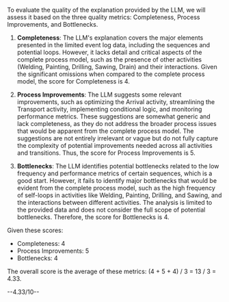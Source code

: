 To evaluate the quality of the explanation provided by the LLM, we will assess it based on the three quality metrics: Completeness, Process Improvements, and Bottlenecks.

1. **Completeness**: The LLM's explanation covers the major elements presented in the limited event log data, including the sequences and potential loops. However, it lacks detail and critical aspects of the complete process model, such as the presence of other activities (Welding, Painting, Drilling, Sawing, Drain) and their interactions. Given the significant omissions when compared to the complete process model, the score for Completeness is 4.

2. **Process Improvements**: The LLM suggests some relevant improvements, such as optimizing the Arrival activity, streamlining the Transport activity, implementing conditional logic, and monitoring performance metrics. These suggestions are somewhat generic and lack completeness, as they do not address the broader process issues that would be apparent from the complete process model. The suggestions are not entirely irrelevant or vague but do not fully capture the complexity of potential improvements needed across all activities and transitions. Thus, the score for Process Improvements is 5.

3. **Bottlenecks**: The LLM identifies potential bottlenecks related to the low frequency and performance metrics of certain sequences, which is a good start. However, it fails to identify major bottlenecks that would be evident from the complete process model, such as the high frequency of self-loops in activities like Welding, Painting, Drilling, and Sawing, and the interactions between different activities. The analysis is limited to the provided data and does not consider the full scope of potential bottlenecks. Therefore, the score for Bottlenecks is 4.

Given these scores:
- Completeness: 4
- Process Improvements: 5
- Bottlenecks: 4

The overall score is the average of these metrics: (4 + 5 + 4) / 3 = 13 / 3 = 4.33.

--4.33/10--